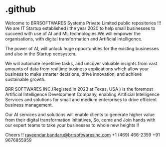 # .github

Welcome to BRRSOFTWARES Systems Private Limited public repositories !!!
We are IT Startup established i the year 2020 to help small businesses to succeed with use of AI and ML technologies.We will empower the organisations, with digital transformation and Artificial Intelligence.

The power of AI, will unlock huge opportunities for the existing businesses and also in the Startup ecosystem.

We will automate repetitive tasks, and uncover valuable insights from vast amounts of data from realtime business applications which allow your business to make smarter decisions, drive innovation, and achieve sustainable growth.

BRR SOFTWARES INC.(Registed in 2023 at Texas, USA ) is the foremost Artificial Intelligence Development Company, enabling Artificial Intelligence Services and solutions for small and medium enterprises to drive efficient business management.

Our AI services and solutions will enable clients to generate higher value from their digital transformation initiatives, So, come and Join hands with our expert teams to take your businesses to whole new heights !!

Cheers !!
raveendar.bandaru@brrsoftwaresinc.com
+1 (469) 466-2359
+91 9676855959
